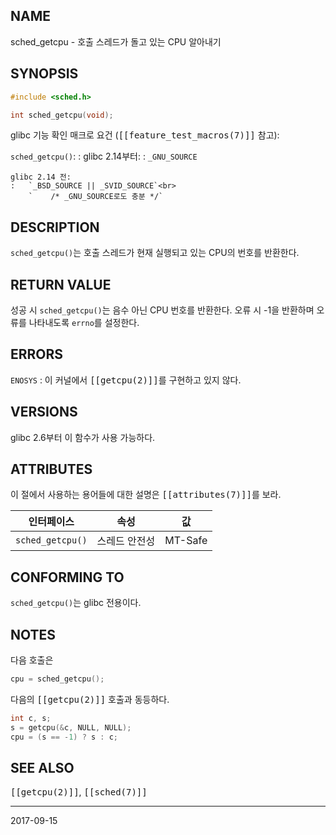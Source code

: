 ## NAME

sched_getcpu - 호출 스레드가 돌고 있는 CPU 알아내기

## SYNOPSIS

```c
#include <sched.h>

int sched_getcpu(void);
```

glibc 기능 확인 매크로 요건 (<tt>[[feature_test_macros(7)]]</tt> 참고):

`sched_getcpu()`:
:   glibc 2.14부터:
    :   `_GNU_SOURCE`

    glibc 2.14 전:
    :   `_BSD_SOURCE || _SVID_SOURCE`<br>
        `    /* _GNU_SOURCE로도 충분 */`

## DESCRIPTION

`sched_getcpu()`는 호출 스레드가 현재 실행되고 있는 CPU의 번호를 반환한다.

## RETURN VALUE

성공 시 `sched_getcpu()`는 음수 아닌 CPU 번호를 반환한다. 오류 시 -1을 반환하며 오류를 나타내도록 `errno`를 설정한다.

## ERRORS

`ENOSYS`
:   이 커널에서 <tt>[[getcpu(2)]]</tt>를 구현하고 있지 않다.

## VERSIONS

glibc 2.6부터 이 함수가 사용 가능하다.

## ATTRIBUTES

이 절에서 사용하는 용어들에 대한 설명은 <tt>[[attributes(7)]]</tt>를 보라.

| 인터페이스 | 속성 | 값 |
| --- | --- | --- |
| `sched_getcpu()` | 스레드 안전성 | MT-Safe |

## CONFORMING TO

`sched_getcpu()`는 glibc 전용이다.

## NOTES

다음 호출은

```c
cpu = sched_getcpu();
```

다음의 <tt>[[getcpu(2)]]</tt> 호출과 동등하다.

```c
int c, s;
s = getcpu(&c, NULL, NULL);
cpu = (s == -1) ? s : c;
```

## SEE ALSO

<tt>[[getcpu(2)]]</tt>, <tt>[[sched(7)]]</tt>

----

2017-09-15
